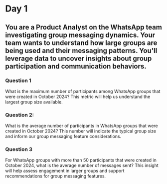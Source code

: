 # Day 1

## You are a Product Analyst on the WhatsApp team investigating group messaging dynamics. Your team wants to understand how large groups are being used and their messaging patterns. You'll leverage data to uncover insights about group participation and communication behaviors.

### Question 1

What is the maximum number of participants among WhatsApp groups that were created in October 2024? This metric will help us understand the largest group size available.

### Question 2:

What is the average number of participants in WhatsApp groups that were created in October 2024? This number will indicate the typical group size and inform our group messaging feature considerations.

### Question 3

For WhatsApp groups with more than 50 participants that were created in October 2024, what is the average number of messages sent? This insight will help assess engagement in larger groups and support recommendations for group messaging features.
